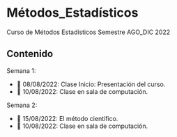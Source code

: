 # Métodos_Estadísticos
Curso de Métodos Estadísticos Semestre AGO_DIC 2022

## Contenido
Semana 1:

+ :dart: 08/08/2022: Clase Inicio: Presentación del curso.
+ :dart: 10/08/2022: Clase en sala de computación.

Semana 2:

+ :dart: 15/08/2022: El método científico.
+ :dart: 10/08/2022: Clase en sala de computación.
